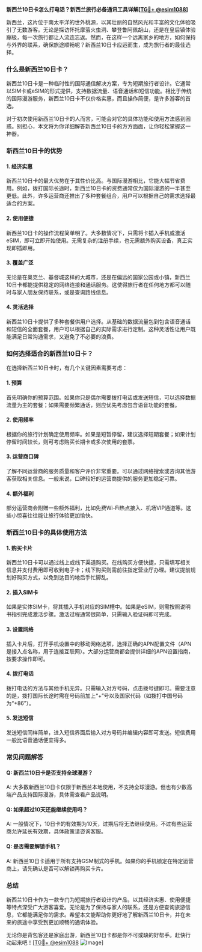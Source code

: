 **新西兰10日卡怎么打电话？新西兰旅行必备通讯工具详解[[TG💪+ @esim1088](https://t.me/s/esim1088)]**

新西兰，这片位于南太平洋的世外桃源，以其壮丽的自然风光和丰富的文化体验吸引了无数游客。无论是探访怀托摩萤火虫洞、攀登鲁阿佩胡山，还是在皇后镇体验蹦极，每一次旅行都让人流连忘返。然而，在这样一个远离家乡的地方，如何保持与外界的联系，确保旅途顺畅呢？新西兰10日卡应运而生，成为旅行者的最佳选择。

### 什么是新西兰10日卡？

新西兰10日卡是一种临时性的国际通信解决方案，专为短期旅行者设计。它通常以SIM卡或eSIM的形式提供，支持数据流量、语音通话和短信功能。相比于传统的国际漫游服务，新西兰10日卡不仅价格实惠，而且操作简便，是许多游客的首选。

对于初次使用新西兰10日卡的人而言，可能会对它的具体功能和使用方法感到困惑。别担心，本文将为你详细解答新西兰10日卡的方方面面，让你轻松掌握这一神器。

### 新西兰10日卡的优势

#### 1. **经济实惠**
新西兰10日卡的最大优势在于其性价比高。与国际漫游相比，它能大幅节省费用。例如，拨打国际长途时，新西兰10日卡的资费通常仅为国际漫游的一半甚至更低。此外，许多运营商还推出了多种套餐组合，用户可以根据自己的需求选择最适合的方案。

#### 2. **使用便捷**
新西兰10日卡的操作流程简单明了。大多数情况下，只需将卡插入手机或激活eSIM，即可立即开始使用。无需复杂的注册手续，也无需额外购买设备，真正实现即插即用。

#### 3. **覆盖广泛**
无论是在奥克兰、基督城这样的大城市，还是在偏远的国家公园或小镇，新西兰10日卡都能提供稳定的网络连接和通话服务。这使得旅行者在任何地方都可以随时与家人朋友保持联系，或是查询路线信息。

#### 4. **灵活选择**
新西兰10日卡提供了多种套餐供用户选择。从基础的数据流量包到包含语音通话和短信的全面套餐，用户可以根据自己的实际需求进行定制。这种灵活性让用户既能满足日常沟通需求，又避免了不必要的浪费。

### 如何选择适合的新西兰10日卡？

在选择新西兰10日卡时，有几个关键因素需要考虑：

#### 1. **预算**
首先明确你的预算范围。如果你只是偶尔需要拨打电话或发送短信，可以选择数据流量为主的套餐；如果需要频繁通话，则应优先考虑包含语音功能的套餐。

#### 2. **使用频率**
根据你的旅行计划确定使用频率。如果是短暂停留，建议选择短期套餐；如果计划停留时间较长，则可考虑购买长期卡或多次使用的套票。

#### 3. **运营商口碑**
了解不同运营商的服务质量和客户评价非常重要。可以通过网络搜索或咨询其他游客获取相关信息。一般来说，口碑较好的运营商提供的服务更加稳定可靠。

#### 4. **额外福利**
部分运营商会附赠一些额外福利，比如免费Wi-Fi热点接入、机场VIP通道等。这些小惊喜往往能让旅行体验更加愉快。

### 新西兰10日卡的具体使用方法

#### 1. **购买卡片**
新西兰10日卡可以通过线上或线下渠道购买。在线购买方便快捷，只需填写相关信息并支付费用即可收到电子卡；线下购买则需前往指定营业厅办理。建议提前规划好购买方式，以免到达目的地后手忙脚乱。

#### 2. **插入SIM卡**
如果是实体SIM卡，将其插入手机对应的SIM槽中。如果是eSIM，则需按照说明书指引完成激活步骤。激活过程通常很简单，只需输入验证码即可完成。

#### 3. **设置网络**
插入卡片后，打开手机设置中的移动网络选项，选择正确的APN配置文件（APN是接入点名称，用于连接互联网）。大部分运营商都会提供详细的APN设置指南，按要求操作即可。

#### 4. **拨打电话**
拨打电话的方法与其他手机无异。只需输入对方号码，点击拨号键即可。需要注意的是，拨打国际长途时需在号码前加上“+”号以及国家代码（如拨打中国号码为“+86”）。

#### 5. **发送短信**
发送短信同样简单，进入短信界面后输入对方号码并编辑内容即可发送。短信费用一般比语音通话便宜得多。

### 常见问题解答

#### Q: 新西兰10日卡是否支持全球漫游？
A: 大多数新西兰10日卡仅限于新西兰本地使用，不支持全球漫游。但也有少数高端产品支持国际漫游，具体需查看产品说明。

#### Q: 如果超过10天还能继续使用吗？
A: 一般情况下，10日卡的有效期为10天，过期后将无法继续使用。不过有些运营商允许延长有效期，具体政策请咨询客服。

#### Q: 是否需要解锁手机？
A: 新西兰10日卡适用于所有支持GSM制式的手机。如果你的手机锁定在特定运营商上，请先确认是否可以解锁再购买卡片。

### 总结

新西兰10日卡作为一款专门为短期旅行者设计的产品，以其经济实惠、使用便捷等特点深受广大游客喜爱。无论是为了保持与家人的联系，还是方便查询旅游信息，它都能满足你的需求。希望本文能帮助你更好地了解新西兰10日卡，并在未来的旅途中享受到更加顺畅的通讯体验。

无论你是背包客还是家庭出游，新西兰10日卡都是你不可或缺的好帮手。赶快行动起来吧！[[TG💪+ @esim1088](https://t.me/s/esim1088) ![Image](https://i.postimg.cc/4NQfJmqS/Snipaste-2025-05-13-00-14-12.png)]